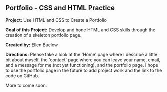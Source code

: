 ## Portfolio - CSS and HTML Practice

**Project:** Use HTML and CSS to Create a Portfolio

**Goal of this Project:** Develop and hone HTML and CSS skills through the creation of a skeleton portfolio page.

**Created by:** Ellen Buelow

**Directions:** Please take a look at the 'Home' page where I describe a little bit about myself, the 'contact' page where you can leave your name, email, and a message for me (not yet functioning), and the portfolio page. I hope to use the portfolio page in the future to add project work and the link to the code on GitHub.

More to come soon.